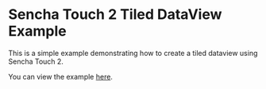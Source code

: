 # Sencha Touch 2 Tiled DataView Example

This is a simple example demonstrating how to create a tiled dataview using Sencha Touch 2.

You can view the example [here](http://rdougan.github.com/barebones-tiled-dataview).
